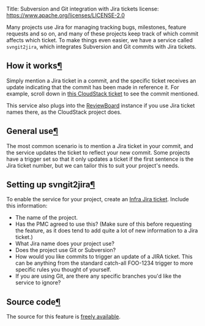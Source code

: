 Title: Subversion and Git integration with Jira tickets
license: https://www.apache.org/licenses/LICENSE-2.0

Many projects use Jira for managing tracking bugs, milestones, feature requests and so on, and many of these projects keep track of which commit affects which ticket. To make things even easier, we have a service called `svngit2jira`, which integrates
Subversion and Git commits with Jira tickets.

<h2 id="how-it-works">How it works<a class="headerlink" href="#how-it-works" title="Permanent link">&para;</a></h2>

Simply mention a Jira ticket in a commit, and the specific ticket receives an update indicating that the commit has been made in reference it. For example, scroll down in <a href="https://issues.apache.org/jira/browse/CLOUDSTACK-1638" target="_blank">this CloudStack ticket</a> to see the commit mentioned.

This service also plugs into the <a href="https://reviews.apache.org/r/" target="_blank">ReviewBoard</a> instance if you use Jira ticket names there, as the CloudStack project does.</p>

<h2 id="general-use-of-the-service">General use<a class="headerlink" href="#general-use-of-the-service" title="Permanent link">&para;</a></h2>

The most common scenario is to mention a Jira ticket in your commit, and the service updates the ticket to reflect your new commit. Some 
projects have a trigger set so that it only updates a ticket if the first  sentence is the Jira ticket number, but we can tailor this to suit your project's needs.

<h2 id="getting-set-up-for-svngit2jira">Setting up svngit2jira<a class="headerlink" href="#getting-set-up-for-svngit2jira" title="Permanent link">&para;</a></h2>

To enable the service for your project, create an 
<a href="https://issues.apache.org/jira/browse/INFRA" target="_blank">Infra Jira ticket</a>. Include this information:

  - The name of the project.
  - Has the PMC agreed to use this? (Make sure of this before requesting the feature, as it does tend to add quite a lot of new information to a Jira ticket.)
  - What Jira name does your project use?
  - Does the project use Git or Subversion?
  - How would you like commits to trigger an update of a JIRA ticket. This can be anything from the standard catch-all FOO-1234 trigger to more specific rules you thought of yourself.
  - If you are using Git, are there any specific branches you'd like the service to ignore?
  
<h2 id="source-code">Source code<a class="headerlink" href="#source-code" title="Permanent link">&para;</a></h2>

The source for this feature is <a href="https://svn.apache.org/repos/infra/infrastructure/trunk/projects/svngit2jira/" target="_blank">freely available</a>.
